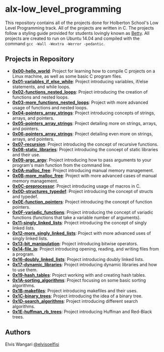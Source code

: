 # alx-low_level_programming
This repository contains all of the projects done for Holberton School's Low Level Programming track. All of the projects are written in C. The projects follow a styling guide provided for students lovingly known as <a href="https://github.com/holbertonschool/Betty">Betty</a>. All projects are created to run on Ubuntu 14.04 and compiled with the command `gcc -Wall -Wextra -Werror -pedantic`.

## Projects in Repository
- <a href="https://github.com/elviswangari/alx-low_level_programming/blob/main/0x00-hello_world">**0x00-hello_world**</a>: Project for learning how to compile C projects on a Linux machine, as well as some basic C program files.
- <a href="https://github.com/elviswangari/alx-low_level_programming/blob/main/0x01-variables_if_else_while">**0x01-variables_if_else_while**</a>: Project introducing variables, if/else statements, and while loops.
- <a href="https://github.com/elviswangari/alx-low_level_programming/blob/main/0x02-functions_nested_loops">**0x02-functions_nested_loops**</a>: Project introducing the creation of functions and nested loops.
- <a href="https://github.com/elviswangari/alx-low_level_programming/blob/main/0x03-more_functions_nested_loops">**0x03-more_functions_nested_loops**</a>: Project with more advanced usage of functions and nested loops.
- <a href="https://github.com/elviswangari/alx-low_level_programming/blob/main/0x04-pointers_arrays_strings">**0x04-pointers_array_strings**</a>: Project introducing concepts of strings, arrays, and pointers.
- <a href="https://github.com/elviswangari/alx-low_level_programming/blob/main/0x05-pointers_arrays_strings">**0x05-pointers_array_strings**</a>: Project detailing more on strings, arrays, and pointers.
- <a href="https://github.com/elviswangari/alx-low_level_programming/blob/main/0x06-pointers_arrays_strings">**0x06-pointers_array_strings**</a>: Project detailing even more on strings, arrays, and pointers.
- <a href="https://github.com/elviswangari/alx-low_level_programming/blob/main/0x07-recursion">**0x07-recursion**</a>: Project introducing the concept of recursive functions.
- <a href="https://github.com/elviswangari/alx-low_level_programming/blob/main/0x08-static_libraries">**0x08-static_libraries**</a>: Project introducing the concept of static libraries and their use.
- <a href="https://github.com/elviswangari/alx-low_level_programming/blob/main/0x09-argc_argv">**0x09-argc_argv**</a>: Project introducing how to pass arguments to your program's main function from the command line.
- <a href="https://github.com/elviswangari/alx-low_level_programming/blob/main/0x0A-malloc_free">**0x0A-malloc_free**</a>: Project introducing manual memory management.
- <a href="https://github.com/elviswangari/alx-low_level_programming/blob/main/0x0B-more_malloc_free">**0x0B-more_malloc_free**</a>: Project with more advanced cases of manual memory management.
- <a href="https://github.com/elviswangari/alx-low_level_programming/blob/main/0x0C-preprocessor">**0x0C-preprocessor**</a>: Project introducing usage of macros in C.
- <a href="https://github.com/elviswangari/alx-low_level_programming/blob/main/0x0D-structures_typedef">**0x0D-structures_typedef**</a>: Project introducing the concept of structs and typedef.
- <a href="https://github.com/elviswangari/alx-low_level_programming/blob/main/0x0E-function_pointers">**0x0E-function_pointers**</a>: Project introducing the concept of function pointers.
- <a href="https://github.com/elviswangari/alx-low_level_programming/blob/main/0x0F-variadic_functions">**0x0F-variadic_functions**</a>: Project introducing the concept of variadic functions (functions that take a variable number of arguments).
- <a href="https://github.com/elviswangari/alx-low_level_programming/blob/main/0x11-singly_linked_lists">**0x11-singly_linked_lists**</a>: Project introducing the concept of singly linked lists.
- <a href="https://github.com/elviswangari/alx-low_level_programming/blob/main/0x12-more_singly_linked_lists">**0x12-more_singly_linked_lists**</a>: Project with more advanced uses of singly linked lists.
- <a href="https://github.com/elviswangari/alx-low_level_programming/blob/main/0x13-bit_manipulation">**0x13-bit_manipulation**</a>: Project introducing bitwise operators.
- <a href="https://github.com/elviswangari/alx-low_level_programming/blob/main/0x14-file_io">**0x14-file_io**</a>: Project introducing opening, reading, and writing files from a program.
- <a href="https://github.com/elviswangari/alx-low_level_programming/blob/main/0x16-doubly_linked_lists">**0x16-doubly_linked_lists**</a>: Project introducing doubly linked lists.
- <a href="https://github.com/elviswangari/alx-low_level_programming/blob/main/0x17-dynamic_libraries">**0x17-dynamic_libraries**</a>: Project introducing dynamic libraries and how to use them.
- <a href="https://github.com/elviswangari/alx-low_level_programming/blob/main/0x19-hash_tables">**0x19-hash_tables**</a>: Project working with and creating hash tables.
- <a href="https://github.com/elviswangari/alx-low_level_programming/blob/main/0x1A-sorting_algorithms">**0x1A-sorting_algorithms**</a>: Project focusing on some basic sorting algorithms.
- <a href="https://github.com/elviswangari/alx-low_level_programming/blob/main/0x1B-makefiles">**0x1B-makefiles**</a>: Project introducing makefiles and their uses.
- <a href="https://github.com/elviswangari/alx-low_level_programming/blob/main/0x1C-binary_trees">**0x1C-binary_trees**</a>: Project introducing the idea of a binary tree.
- <a href="https://github.com/elviswangari/alx-low_level_programming/blob/main/0x1D-search_algorithms">**0x1D-search_algorithms**</a>: Project introducing different search algorithms.
- <a href="https://github.com/elviswangari/alx-low_level_programming/blob/main/0x1E-huffman_rb_trees">**0x1E-huffman_rb_trees**</a>: Project introducing Huffman and Red-Black trees.



## Authors
Elvis Wangari <a href="https://twitter.com/elviso_elfisi">@elvisoelfisi</a>
